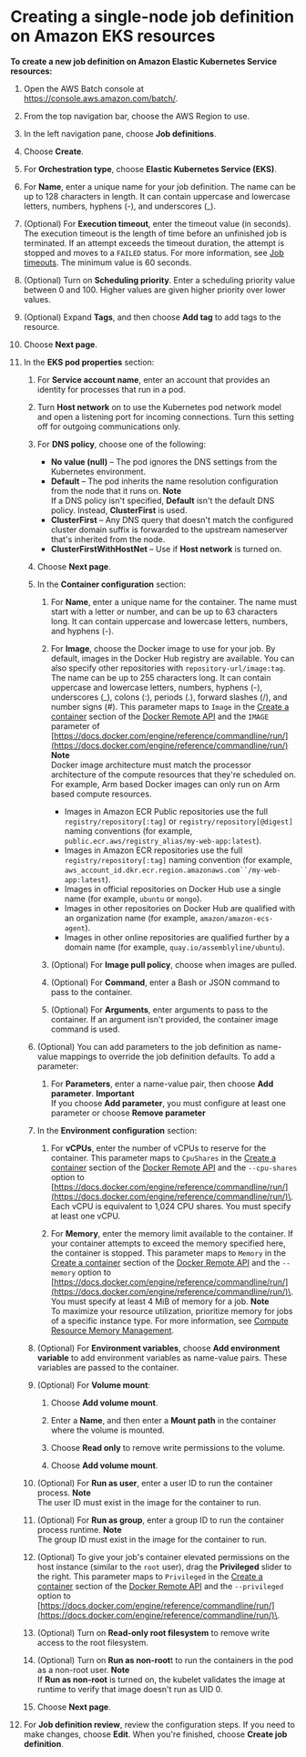 # Creating a single\-node job definition on Amazon EKS resources<a name="create-job-definition-eks"></a>

**To create a new job definition on Amazon Elastic Kubernetes Service resources:**

1. Open the AWS Batch console at [https://console\.aws\.amazon\.com/batch/](https://console.aws.amazon.com/batch/)\.

1. From the top navigation bar, choose the AWS Region to use\.

1. In the left navigation pane, choose **Job definitions**\.

1. Choose **Create**\.

1. For **Orchestration type**, choose **Elastic Kubernetes Service \(EKS\)**\.

1. For **Name**, enter a unique name for your job definition\. The name can be up to 128 characters in length\. It can contain uppercase and lowercase letters, numbers, hyphens \(\-\), and underscores \(\_\)\.

1. \(Optional\) For **Execution timeout**, enter the timeout value \(in seconds\)\. The execution timeout is the length of time before an unfinished job is terminated\. If an attempt exceeds the timeout duration, the attempt is stopped and moves to a `FAILED` status\. For more information, see [Job timeouts](job_timeouts.md)\. The minimum value is 60 seconds\.

1. \(Optional\) Turn on **Scheduling priority**\. Enter a scheduling priority value between 0 and 100\. Higher values are given higher priority over lower values\.

1. \(Optional\) Expand **Tags**, and then choose **Add tag** to add tags to the resource\.

1. Choose **Next page**\.

1. In the **EKS pod properties** section:

   1. For **Service account name**, enter an account that provides an identity for processes that run in a pod\.

   1. Turn **Host network** on to use the Kubernetes pod network model and open a listening port for incoming connections\. Turn this setting off for outgoing communications only\.

   1. For **DNS policy**, choose one of the following:
      + **No value \(null\)** – The pod ignores the DNS settings from the Kubernetes environment\.
      + **Default** – The pod inherits the name resolution configuration from the node that it runs on\.
**Note**  
If a DNS policy isn't specified, **Default** isn't the default DNS policy\. Instead, **ClusterFirst** is used\.
      + **ClusterFirst** – Any DNS query that doesn't match the configured cluster domain suffix is forwarded to the upstream nameserver that's inherited from the node\. 
      + **ClusterFirstWithHostNet** – Use if **Host network** is turned on\.

   1. Choose **Next page**\.

   1. In the **Container configuration** section:

      1. For **Name**, enter a unique name for the container\. The name must start with a letter or number, and can be up to 63 characters long\. It can contain uppercase and lowercase letters, numbers, and hyphens \(\-\)\.

      1. For **Image**, choose the Docker image to use for your job\. By default, images in the Docker Hub registry are available\. You can also specify other repositories with `repository-url/image:tag`\. The name can be up to 255 characters long\. It can contain uppercase and lowercase letters, numbers, hyphens \(\-\), underscores \(\_\), colons \(:\), periods \(\.\), forward slashes \(/\), and number signs \(\#\)\. This parameter maps to `Image` in the [Create a container](https://docs.docker.com/engine/api/v1.38/#operation/ContainerCreate) section of the [Docker Remote API](https://docs.docker.com/engine/api/v1.38/) and the `IMAGE` parameter of [https://docs.docker.com/engine/reference/commandline/run/](https://docs.docker.com/engine/reference/commandline/run/)
**Note**  
Docker image architecture must match the processor architecture of the compute resources that they're scheduled on\. For example, Arm based Docker images can only run on Arm based compute resources\.
         + Images in Amazon ECR Public repositories use the full `registry/repository[:tag]` or `registry/repository[@digest]` naming conventions \(for example, `public.ecr.aws/registry_alias/my-web-app:latest`\)\.
         + Images in Amazon ECR repositories use the full `registry/repository[:tag]` naming convention \(for example, `aws_account_id.dkr.ecr.region.amazonaws.com``/my-web-app:latest`\)\.
         + Images in official repositories on Docker Hub use a single name \(for example, `ubuntu` or `mongo`\)\.
         + Images in other repositories on Docker Hub are qualified with an organization name \(for example, `amazon/amazon-ecs-agent`\)\.
         + Images in other online repositories are qualified further by a domain name \(for example, `quay.io/assemblyline/ubuntu`\)\.

      1. \(Optional\) For **Image pull policy**, choose when images are pulled\.

      1. \(Optional\) For **Command**, enter a Bash or JSON command to pass to the container\.

      1. \(Optional\) For **Arguments**, enter arguments to pass to the container\. If an argument isn't provided, the container image command is used\.

   1. \(Optional\) You can add parameters to the job definition as name\-value mappings to override the job definition defaults\. To add a parameter:

      1. For **Parameters**, enter a name\-value pair, then choose **Add parameter**\.
**Important**  
If you choose **Add parameter**, you must configure at least one parameter or choose **Remove parameter**

   1. In the **Environment configuration** section:

      1. For **vCPUs**, enter the number of vCPUs to reserve for the container\. This parameter maps to `CpuShares` in the [Create a container](https://docs.docker.com/engine/api/v1.38/#operation/ContainerCreate) section of the [Docker Remote API](https://docs.docker.com/engine/api/v1.38/) and the `--cpu-shares` option to [https://docs.docker.com/engine/reference/commandline/run/](https://docs.docker.com/engine/reference/commandline/run/)\. Each vCPU is equivalent to 1,024 CPU shares\. You must specify at least one vCPU\.

      1. For **Memory**, enter the memory limit available to the container\. If your container attempts to exceed the memory specified here, the container is stopped\. This parameter maps to `Memory` in the [Create a container](https://docs.docker.com/engine/api/v1.38/#operation/ContainerCreate) section of the [Docker Remote API](https://docs.docker.com/engine/api/v1.38/) and the `--memory` option to [https://docs.docker.com/engine/reference/commandline/run/](https://docs.docker.com/engine/reference/commandline/run/)\. You must specify at least 4 MiB of memory for a job\.
**Note**  
To maximize your resource utilization, prioritize memory for jobs of a specific instance type\. For more information, see [Compute Resource Memory Management](memory-management.md)\.

   1. \(Optional\) For **Environment variables**, choose **Add environment variable** to add environment variables as name\-value pairs\. These variables are passed to the container\.

   1. \(Optional\) For **Volume mount**:

      1. Choose **Add volume mount**\.

      1. Enter a **Name**, and then enter a **Mount path** in the container where the volume is mounted\. 

      1. Choose **Read only** to remove write permissions to the volume\.

      1. Choose **Add volume mount**\.

   1. \(Optional\) For **Run as user**, enter a user ID to run the container process\.
**Note**  
The user ID must exist in the image for the container to run\.

   1. \(Optional\) For **Run as group**, enter a group ID to run the container process runtime\.
**Note**  
The group ID must exist in the image for the container to run\.

   1. \(Optional\) To give your job's container elevated permissions on the host instance \(similar to the `root` user\), drag the **Privileged** slider to the right\. This parameter maps to `Privileged` in the [Create a container](https://docs.docker.com/engine/api/v1.38/#operation/ContainerCreate) section of the [Docker Remote API](https://docs.docker.com/engine/api/v1.38/) and the `--privileged` option to [https://docs.docker.com/engine/reference/commandline/run/](https://docs.docker.com/engine/reference/commandline/run/)\.

   1. \(Optional\) Turn on **Read\-only root filesystem** to remove write access to the root filesystem\.

   1. \(Optional\) Turn on **Run as non\-root**t to run the containers in the pod as a non\-root user\.
**Note**  
If **Run as non\-root** is turned on, the kubelet validates the image at runtime to verify that image doesn't run as UID 0\. 

   1. Choose **Next page**\.

1. For **Job definition review**, review the configuration steps\. If you need to make changes, choose **Edit**\. When you're finished, choose **Create job definition**\.